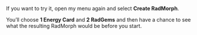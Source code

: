 If you want to try it, open my menu again and select **Create RadMorph**.

You’ll choose **1 Energy Card** and **2 RadGems** and then have a chance to see what the resulting RadMorph would be before you start.
